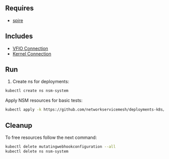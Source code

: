 ## Requires

- [spire](../spire)

## Includes

- [VFIO Connection](../use-cases/Vfio2Noop)
- [Kernel Connection](../use-cases/SriovKernel2Noop)

## Run

1. Create ns for deployments:
```bash
kubectl create ns nsm-system
```

Apply NSM resources for basic tests:
```bash
kubectl apply -k https://github.com/networkservicemesh/deployments-k8s/examples/sriov?ref=635f712982a2c9b74059d7e3e4a1b020248abb83
```

## Cleanup

To free resources follow the next command:
```bash
kubectl delete mutatingwebhookconfiguration --all
kubectl delete ns nsm-system
```
